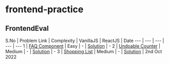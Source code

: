 # frontend-practice

## FrontendEval
S.No | Problem Link | Complexity | VanillaJS | ReactJS | Date
--- | --- | --- | --- | ---
1 | [FAQ Component](https://frontendeval.com/questions/faq-component) | Easy | - | [Solution](https://hlf9mo.csb.app/) | -
2 | [Undoable Counter](https://frontendeval.com/questions/undoable-counter) | Medium | - | [Solution](https://jzrk9o.csb.app/) | -
3 | [Shopping List](https://frontendeval.com/questions/shopping-list) | Medium | - | [Solution](https://9re86d.csb.app/) | 2nd Oct 2022
